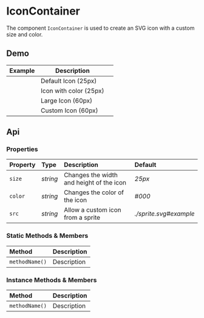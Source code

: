 # IconContainer
The component `IconContainer` is used to create an SVG icon with a custom size and color.

## Demo

<table class="example">
  <thead>
    <tr>
      <th>Example</th>
      <th>Description</th>
      <th></th>
    </tr>
  </thead>
  <tbody>
    <tr>
      <td><icon-container></icon-container></td>
      <td>Default Icon (25px)</td>
      <td>
        <icon-container src="./sprite.svg#code"></icon-container>
      </td>
    </tr>
    <tr>
      <td><icon-container color="#f06653"></icon-container></td>
      <td>Icon with color (25px)</td>
      <td>
        <icon-container src="./sprite.svg#code"></icon-container>
      </td>
    </tr>
    <tr>
      <td><icon-container size="60px"></icon-container></td>
      <td>Large Icon (60px)</td>
      <td>
        <icon-container src="./sprite.svg#code"></icon-container>
      </td>
    </tr>
    <tr>
      <td>
        <icon-container size="60px" src="./sprite.svg#custom">
        </icon-container>
      </td>
      <td>Custom Icon (60px)</td>
      <td>
        <icon-container src="./sprite.svg#code"></icon-container>
      </td>
    </tr>
  </tbody>
</table>

## Api

### Properties

| Property | Type | Description | Default |
| :--- | :--- | :--- | :--- |
| `size` | *string* | Changes the width and height of the icon | *25px* |
| `color` | *string* | Changes the color of the icon | *#000* |
| `src` | *string* | Allow a custom icon from a sprite | *./sprite.svg#example* |

### Static Methods & Members

| Method | Description |
| :--- | :--- |
| `methodName()` | Description |

### Instance Methods & Members

| Method | Description |
| :--- | :--- |
| `methodName()` | Description |
